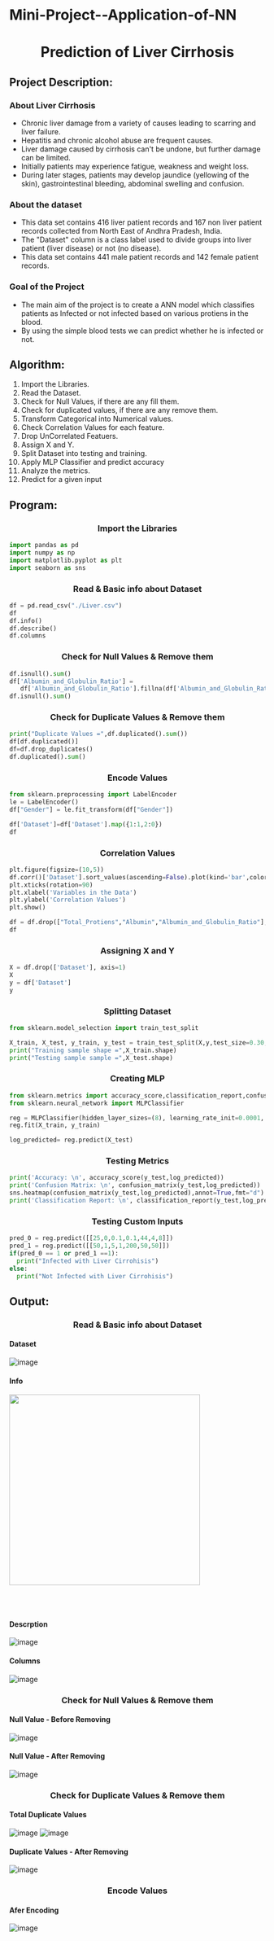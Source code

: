 # Mini-Project--Application-of-NN

<h1 align="center">Prediction of Liver Cirrhosis</h1>

## Project Description:
### **About Liver Cirrhosis**
* Chronic liver damage from a variety of causes leading to scarring and liver failure.
* Hepatitis and chronic alcohol abuse are frequent causes.
* Liver damage caused by cirrhosis can't be undone, but further damage can be limited.
* Initially patients may experience fatigue, weakness and weight loss.
* During later stages, patients may develop jaundice (yellowing of the skin), gastrointestinal bleeding, abdominal swelling and confusion.
### **About the dataset**
* This data set contains 416 liver patient records and 167 non liver patient records collected from North East of Andhra Pradesh, India. 
* The "Dataset" column is a class label used to divide groups into liver patient (liver disease) or not (no disease). 
* This data set contains 441 male patient records and 142 female patient records.
### **Goal of the Project**
* The main aim of the project is to create a ANN model which classifies patients as Infected or not infected based on various protiens in the blood.
* By using the simple blood tests we can predict whether he is infected or not.
## Algorithm:
1. Import the Libraries.
2. Read the Dataset.
3. Check for Null Values, if there are any fill them.
4. Check for duplicated values, if there are any remove them.
5. Transform Categorical into Numerical values.
6. Check Correlation Values for each feature.
7. Drop UnCorrelated Featuers.
8. Assign X and Y.
9. Split Dataset into testing and training.
10. Apply MLP Classifier and predict accuracy
11. Analyze the metrics.
12. Predict for a given input
## Program:
<h3 align="center">Import the Libraries</h3>

```py
import pandas as pd
import numpy as np
import matplotlib.pyplot as plt
import seaborn as sns
```
<h3 align="center">Read & Basic info about Dataset</h3>

```py
df = pd.read_csv("./Liver.csv")
df
df.info()
df.describe()
df.columns
```
<h3 align="center">Check for Null Values & Remove them</h3>

```py
df.isnull().sum()
df['Albumin_and_Globulin_Ratio'] = 
   df['Albumin_and_Globulin_Ratio'].fillna(df['Albumin_and_Globulin_Ratio'].mean())
df.isnull().sum()
```
<h3 align="center">Check for Duplicate Values & Remove them</h3>

```py
print("Duplicate Values =",df.duplicated().sum())
df[df.duplicated()]
df=df.drop_duplicates()
df.duplicated().sum()
```
<h3 align="center">Encode Values</h3>

```py
from sklearn.preprocessing import LabelEncoder
le = LabelEncoder()
df["Gender"] = le.fit_transform(df["Gender"])

df['Dataset']=df['Dataset'].map({1:1,2:0})
df
```
<h3 align="center">Correlation Values</h3>

```py
plt.figure(figsize=(10,5))
df.corr()['Dataset'].sort_values(ascending=False).plot(kind='bar',color='black')
plt.xticks(rotation=90)
plt.xlabel('Variables in the Data')
plt.ylabel('Correlation Values')
plt.show()

df = df.drop(["Total_Protiens","Albumin","Albumin_and_Globulin_Ratio"],axis=1)
df
```
<h3 align="center">Assigning X and Y</h3>

```py
X = df.drop(['Dataset'], axis=1)
X
y = df['Dataset']
y
```
<h3 align="center">Splitting Dataset</h3>

```py
from sklearn.model_selection import train_test_split

X_train, X_test, y_train, y_test = train_test_split(X,y,test_size=0.30,random_state=101)
print("Training sample shape =",X_train.shape)
print("Testing sample sample =",X_test.shape)
```

<h3 align="center">Creating MLP</h3>

```py
from sklearn.metrics import accuracy_score,classification_report,confusion_matrix
from sklearn.neural_network import MLPClassifier

reg = MLPClassifier(hidden_layer_sizes=(8), learning_rate_init=0.0001, max_iter=10000)  
reg.fit(X_train, y_train)

log_predicted= reg.predict(X_test)
```

<h3 align="center">Testing Metrics</h3>

```py
print('Accuracy: \n', accuracy_score(y_test,log_predicted))
print('Confusion Matrix: \n', confusion_matrix(y_test,log_predicted))
sns.heatmap(confusion_matrix(y_test,log_predicted),annot=True,fmt="d")
print('Classification Report: \n', classification_report(y_test,log_predicted))
```

<h3 align="center">Testing Custom Inputs</h3>

```py
pred_0 = reg.predict([[25,0,0.1,0.1,44,4,8]])
pred_1 = reg.predict([[50,1,5,1,200,50,50]])
if(pred_0 == 1 or pred_1 ==1):
  print("Infected with Liver Cirrohisis")
else:
  print("Not Infected with Liver Cirrohisis")
```

## Output:

<h3 align="center">Read & Basic info about Dataset</h3>

#### Dataset
![image](https://user-images.githubusercontent.com/93427237/205485806-e91a292d-7378-4246-92b4-a45094723f52.png)

#### Info
<img width = 375 src="https://user-images.githubusercontent.com/93427237/205485793-1ecdb537-e2e4-440a-9e93-d4d1ee675255.png"></img>

</br>
</br>

#### Descrption
![image](https://user-images.githubusercontent.com/93427237/205485815-7e905927-3ff4-46ee-8c02-3d7e65797ab0.png)

#### Columns
![image](https://user-images.githubusercontent.com/93427237/205485791-8d00d4b7-215b-42d3-ac75-868f46636b5b.png)

<h3 align="center">Check for Null Values & Remove them</h3>

#### Null Value - Before Removing
![image](https://user-images.githubusercontent.com/93427237/205485776-62fdbb80-bad1-4f99-b263-33bfab29dfcb.png)
#### Null Value - After Removing
![image](https://user-images.githubusercontent.com/93427237/205485784-c8f2ba98-de0e-42be-a80e-7211011575d3.png)

<h3 align="center">Check for Duplicate Values & Remove them</h3>

#### Total Duplicate Values
![image](https://user-images.githubusercontent.com/93427237/205485745-c0dd9bcd-07fd-46b2-aef7-4ab9b7298f1f.png)
![image](https://user-images.githubusercontent.com/93427237/205485765-59d4ab37-f519-4741-b22f-8bc8b13093b2.png)

#### Duplicate Values - After Removing
![image](https://user-images.githubusercontent.com/93427237/205485739-c946f2bf-0e16-4350-9524-149699e4efb4.png)

<h3 align="center">Encode Values</h3>

#### Afer Encoding
![image](https://user-images.githubusercontent.com/93427237/205483239-61d83fe4-a414-457d-94e9-4f29d04b5064.png)

</br>
</br>
</br>
</br>
</br>
</br>
</br>
</br>
</br>
</br>
</br>
</br>
</br>
</br>

<h3 align="center">Correlation Values</h3>

#### Correlation

![image](https://user-images.githubusercontent.com/93427237/205483210-f9c4ea6e-1cf0-41c3-81ff-6300ec9212a8.png)

#### Dataset after dropping uncorrelated values
![image](https://user-images.githubusercontent.com/93427237/205483223-81baa694-fa42-478c-8fad-610b72c36d57.png)

</br>
</br>
</br>
</br>

<h3 align="center">Splitting Dataset</h3>

#### Training and testing size
![image](https://user-images.githubusercontent.com/93427237/205483194-c72c5bef-7e02-403e-be4a-e908459b8988.png)

<h3 align="center">Testing Metrics</h3>

#### Accuracy
![image](https://user-images.githubusercontent.com/93427237/205483171-3739dd2e-f1cb-41c4-b2bc-fac0e227d976.png)

#### Confusion Matrix
![image](https://user-images.githubusercontent.com/93427237/205483106-532a9ecd-6b45-4ccf-a8c6-0c68bc2c1017.png)

![image](https://user-images.githubusercontent.com/93427237/205483100-236647f7-a02d-4d81-8cfa-fc42c4cae829.png)

#### Classification Report
![image](https://user-images.githubusercontent.com/93427237/205483091-af6cca06-b7d8-4dca-a46a-e1c0e5bf6bd1.png)


<h3 align="center">Testing Custom Inputs</h3>

**Normal Levels** 
* **Total bilirubin**: 0.1 to 1.2 mg/dL
* **Direct bilirubin**: less than 0.3 mg/dL
* **Alkaline_Phosphotase** -44 to 147 international units per liter
* **Alamine_Aminotransferase** - 4 to 36 U/L
* **Aspartate_Aminotransferase** - 8 to 33 U/L.
#### Test -1
* Age = 25
* Gender = 0
* Total_Bilirubin = 0.1
* Direct_Bilirubin = 0.1
* Alkaline_Phosphotase = 44
* Alamine_Aminotransferase = 4
* Aspartate_Aminotransferase = 8

![image](https://user-images.githubusercontent.com/93427237/205483076-d74d41a8-2cf2-48dc-a2a0-c9fdbf4ca257.png)

#### Test- 2
* Age = 50
* Gender = 1
* Total_Bilirubin = 5
* Direct_Bilirubin = 1
* Alkaline_Phosphotase = 200
* Alamine_Aminotransferase = 50
* Aspartate_Aminotransferase = 50

![image](https://user-images.githubusercontent.com/93427237/205483065-281e62a1-ebfa-42ea-8040-d5221c247a0b.png)
## Advantage :
* This model is very helpful in predicting Liver Cirrohsis with a Blood Test only.
* Usually it invloves MRI or Scan to make sure.
* Thus it makes the test cost effective and more guaranteed.
* **75%** is a good accuracy score and it can further be increased by using certain Hyperparameters and Regularizing the ANN.
* These measures can be implemented in the next steps and our model will be more accuracte.
## Result:
Thus a MLP is trained to classify whether a patient is infected with Liver Cirrohsis or Not based various blood test results with nearly **75%(74.269%)** accuracy 
Refer Colab File <a href = "https://colab.research.google.com/drive/1yTXT1njguDQiC7B_c83ppTQaFFpxPNve#scrollTo=9-iVZD6qV9jx">HERE</a>
<h2 align="right">A Project By:</h1>
<h3 align="right">Shafeeq Ahamed.S - 212221230092</h3>
<h3 align="right">Virgil Jovita.A - 212221240062</h3>
<h3 align="right">Sanjay Kumar.S.S - 212221240048</h3>
<h3 align="right">Ezhilmathi.R - 212221230026</h3>
